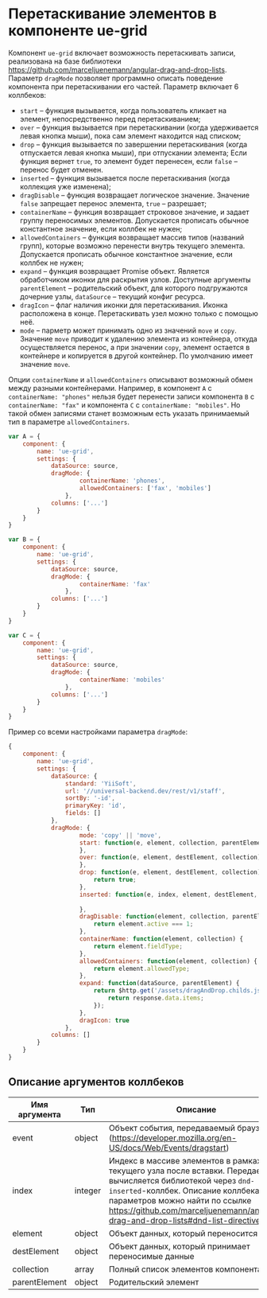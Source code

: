 # Перетаскивание элементов в компоненте ue-grid

Компонент `ue-grid` включает возможность перетаскивать записи, реализована на базе библиотеки https://github.com/marceljuenemann/angular-drag-and-drop-lists.
Параметр `dragMode` позволяет программно описать поведение компонента при перетаскивании его частей. 
Параметр включает 6 коллбеков:
* `start` – функция вызывается, когда пользователь кликает на элемент, непосредственно перед перетаскиванием;
* `over` – функция вызывается при перетаскивании (когда удерживается левая кнопка мыши), пока сам элемент находится над списком;
* `drop` – функция вызывается по завершении перетаскивания (когда отпускается левая кнопка мыши), при отпускании элемента;
    Если функция вернет `true`, то элемент будет перенесен, если `false` – перенос будет отменен.
* `inserted` – функция вызывается после перетаскивания (когда коллекция уже изменена);
* `dragDisable` – функция возвращает логическое значение. Значение `false` запрещает перенос элемента, `true` – разрешает;
* `containerName` – функция возвращает строковое значение, и задает группу переносимых элементов. Допускается прописать обычное константное значение, если коллбек не нужен;
* `allowedContainers` – функция возвращает массив типов (названий групп), которые возможно перенести внутрь текущего элемента. Допускается прописать обычное константное значение, если коллбек не нужен;
* `expand` – функция возвращает Promise объект. Является обработчиком иконки для раскрытия узлов. Доступные аргументы `parentElement` – родительский объект, для которого подгружаются дочерние узлы, `dataSource` – текущий конфиг ресурса.
* `dragIcon` – флаг наличия иконки для перетаскивания. Иконка расположена в конце. Перетаскивать узел можно только с помощью неё.
* `mode` – парметр может принимать одно из значений `move` и `copy`. Значение `move` приводит к удалению элемента из контейнера, откуда осуществляется перенос, а при значении `copy`, элемент остается в контейнере и копируется в другой контейнер. По умолчанию имеет значение `move`.

Опции `containerName` и `allowedContainers` описывают возможный обмен между разными контейнерами. Например, в компонент `A` с `containerName: "phones"` нельзя будет перенести записи компонента `B` с `containerName: "fax"` и компонента `C` c `containerName: "mobiles"`. Но такой обмен записями станет возможным есть указать принимаемый тип в параметре `allowedContainers`.

```javascript
var A = {
    component: {
        name: 'ue-grid',
        settings: {            
            dataSource: source,
            dragMode: {
                    containerName: 'phones',
                    allowedContainers: ['fax', 'mobiles']
                },
            columns: ['...']
        }
    }
}

var B = {
    component: {
        name: 'ue-grid',
        settings: {            
            dataSource: source,
            dragMode: {
                    containerName: 'fax'
                },
            columns: ['...']
        }
    }
}

var C = {
    component: {
        name: 'ue-grid',
        settings: {            
            dataSource: source,
            dragMode: {
                    containerName: 'mobiles'
                },
            columns: ['...']
        }
    }
}
```

Пример со всеми настройками параметра `dragMode`:

```javascript
{
    component: {
        name: 'ue-grid',
        settings: {            
            dataSource: {
                standard: 'YiiSoft',
                url: '//universal-backend.dev/rest/v1/staff',
                sortBy: '-id',
                primaryKey: 'id',
                fields: []
            },
            dragMode: {
                    mode: 'copy' || 'move',
                    start: function(e, element, collection, parentElement, index) {
                    },
                    over: function(e, element, destElement, collection) {
                    },
                    drop: function(e, element, destElement, collection) {
                        return true;
                    },
                    inserted: function(e, index, element, destElement, collection) {
                        
                    },
                    dragDisable: function(element, collection, parentElement) {
                        return element.active === 1;
                    },
                    containerName: function(element, collection) {
                        return element.fieldType;
                    },
                    allowedContainers: function(element, collection) {
                        return element.allowedType;
                    },
                    expand: function(dataSource, parentElement) {
                        return $http.get('/assets/dragAndDrop.childs.json').then(function(response) {
                            return response.data.items;
                        });
                    },
                    dragIcon: true                    
                },
            columns: []
        }
    }
}
```

## Описание аргументов коллбеков

| Имя аргумента | Тип | Описание |
| --- | --- | --- |
| event | object | Объект события, передаваемый браузером (https://developer.mozilla.org/en-US/docs/Web/Events/dragstart) |
| index | integer | Индекс в массиве элементов в рамках текущего узла после вставки. Передается и вычисляется библиотекой через `dnd-inserted`-коллбек. Описание коллбека и его параметров можно найти по ссылке https://github.com/marceljuenemann/angular-drag-and-drop-lists#dnd-list-directive|
| element | object | Объект данных, который переносится |
| destElement | object | Объект данных, который принимает переносимые данные |
| collection | array | Полный список элементов компонента |
| parentElement | object | Родительский элемент |

